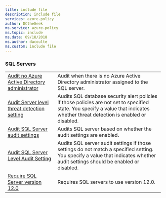 ```yaml
---
title: include file
description: include file
services: azure-policy
author: DCtheGeek
ms.service: azure-policy
ms.topic: include
ms.date: 09/18/2018
ms.author: dacoulte
ms.custom: include file
---
```


### SQL Servers

|  |  |
|---------|---------|
| [Audit no Azure Active Directory administrator](../articles/governance/policy/samples/audit-no-aad-admin.md) | Audit when there is no Azure Active Directory administrator assigned to the SQL server. |
| [Audit Server level threat detection setting](../articles/governance/policy/samples/audit-sql-ser-threat-det-setting.md) | Audits SQL database security alert policies if those policies are not set to specified state. You specify a value that indicates whether threat detection is enabled or disabled.  |
| [Audit SQL Server audit settings](../articles/governance/policy/samples/sql-server-audit.md) | Audits SQL server based on whether the audit settings are enabled. |
| [Audit SQL Server Level Audit Setting](../articles/governance/policy/samples/audit-sql-ser-leve-audit-setting.md) | Audits SQL server audit settings if those settings do not match a specified setting. You specify a value that indicates whether audit settings should be enabled or disabled. |
| [Require SQL Server version 12.0](../articles/governance/policy/samples/req-sql-12.md) | Requires SQL servers to use version 12.0.  |